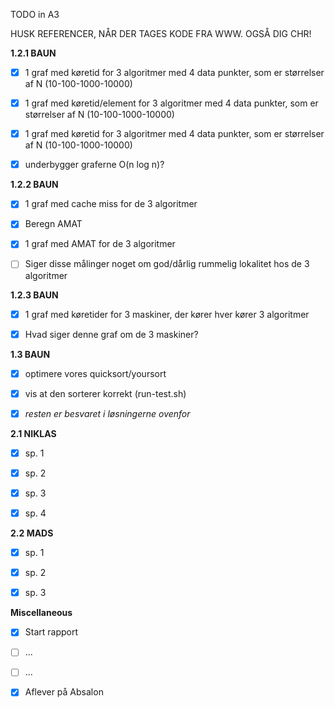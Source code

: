 TODO in A3

HUSK REFERENCER, NÅR DER TAGES KODE FRA WWW. OGSÅ DIG CHR!

**1.2.1 BAUN**
- [x] 1 graf med køretid for 3 algoritmer med 4 data punkter, som er størrelser af N (10-100-1000-10000) 
- [x] 1 graf med køretid/element for 3 algoritmer med 4 data punkter, som er størrelser af N (10-100-1000-10000) 
- [x] 1 graf med køretid for 3 algoritmer med 4 data punkter, som er størrelser af N (10-100-1000-10000) 
- [x] underbygger graferne O(n log n)?


**1.2.2 BAUN**
- [x] 1 graf med cache miss for de 3 algoritmer
- [x] Beregn AMAT
- [x] 1 graf med AMAT for de 3 algoritmer
- [ ] Siger disse målinger noget om god/dårlig rummelig lokalitet hos de 3 algoritmer


**1.2.3 BAUN**
- [x] 1 graf med køretider for 3 maskiner, der kører hver kører 3 algoritmer
- [x] Hvad siger denne graf om de 3 maskiner?


**1.3 BAUN**
- [x] optimere vores quicksort/yoursort
- [x] vis at den sorterer korrekt (run-test.sh)
- [x] *resten er besvaret i løsningerne ovenfor*


**2.1 NIKLAS**
- [x] sp. 1
- [x] sp. 2
- [x] sp. 3
- [x] sp. 4


**2.2 MADS**
- [x] sp. 1
- [x] sp. 2
- [x] sp. 3


**Miscellaneous**
- [x] Start rapport
- [ ] ...
- [ ] ...
- [x] Aflever på Absalon









